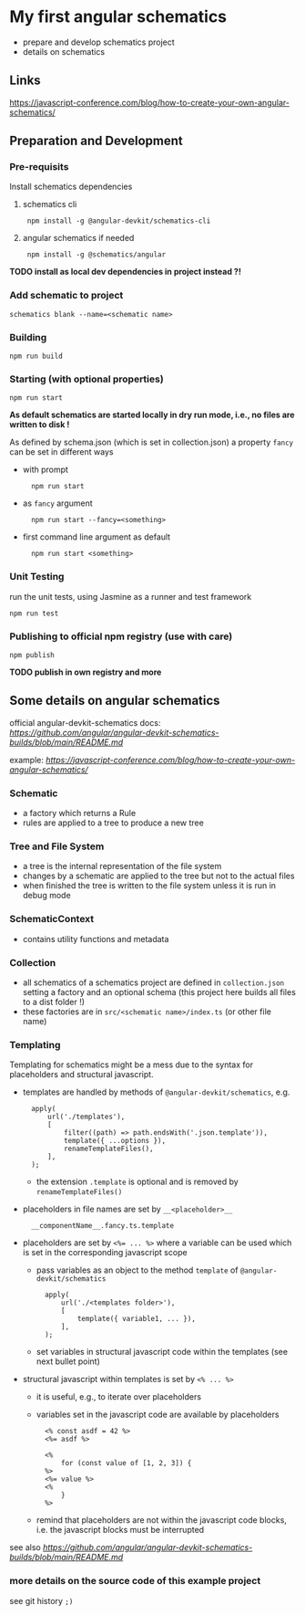# My first angular schematics

* prepare and develop schematics project
* details on schematics

## Links

https://javascript-conference.com/blog/how-to-create-your-own-angular-schematics/


## Preparation and Development

### Pre-requisits

Install schematics dependencies

1) schematics cli

        npm install -g @angular-devkit/schematics-cli

1) angular schematics if needed

        npm install -g @schematics/angular

**TODO install as local dev dependencies in project instead ?!**


### Add schematic to project

    schematics blank --name=<schematic name>


### Building

    npm run build


### Starting (with optional properties)

    npm run start

**As default schematics are started locally in dry run mode, i.e., no files are written to disk !**

As defined by schema.json (which is set in collection.json)
a property `fancy` can be set in different ways

* with prompt

        npm run start

* as `fancy` argument

        npm run start --fancy=<something>

* first command line argument as default

        npm run start <something>


### Unit Testing

run the unit tests, using Jasmine as a runner and test framework

    npm run test


### Publishing to official npm registry (use with care)

    npm publish

**TODO publish in own registry and more**


## Some details on angular schematics

official angular-devkit-schematics docs:
*https://github.com/angular/angular-devkit-schematics-builds/blob/main/README.md*

example:
*https://javascript-conference.com/blog/how-to-create-your-own-angular-schematics/*


### Schematic

* a factory which returns a Rule
* rules are applied to a tree to produce a new tree


### Tree and File System

* a tree is the internal representation of the file system
* changes by a schematic are applied to the tree but not to the actual files
* when finished the tree is written to the file system unless it is run in debug mode


### SchematicContext

* contains utility functions and metadata


### Collection

* all schematics of a schematics project are defined in `collection.json` setting a factory and an optional schema (this project here builds all files to a dist folder !)
* these factories are in `src/<schematic name>/index.ts` (or other file name)


### Templating

Templating for schematics might be a mess due to the syntax for placeholders and structural javascript.
* templates are handled by methods of `@angular-devkit/schematics`, e.g.

        apply(
            url('./templates'),
            [
                filter((path) => path.endsWith('.json.template')),
                template({ ...options }),
                renameTemplateFiles(),
            ],
        );

    * the extension `.template` is optional and is removed by `renameTemplateFiles()`

* placeholders in file names are set by `__<placeholder>__`

        __componentName__.fancy.ts.template

* placeholders are set by `<%= ... %>` where a variable can be used which is set in the corresponding javascript scope
    * pass variables as an object to the method `template` of `@angular-devkit/schematics`

            apply(
                url('./<templates folder>'),
                [
                    template({ variable1, ... }),
                ],
            );

    * set variables in structural javascript code within the templates (see next bullet point)
* structural javascript within templates is set by `<% ... %>`
    * it is useful, e.g., to iterate over placeholders
    * variables set in the javascript code are available by placeholders

            <% const asdf = 42 %>
            <%= asdf %>

            <%
                for (const value of [1, 2, 3]) {
            %>
            <%= value %>
            <%
                }
            %>

    * remind that placeholders are not within the javascript code blocks, i.e. the javascript blocks must be interrupted



see also *https://github.com/angular/angular-devkit-schematics-builds/blob/main/README.md*


### more details on the source code of this example project

see git history `;)`
